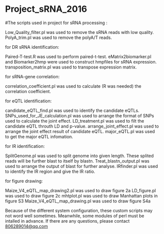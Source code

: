 # Project_sRNA_2016
#The scripts used in project
for sRNA processing :
 
  Low_Quality_filter.pl was used to remove the sRNA reads with low quality.
  PolyA_trim.pl was used to remove the polyA/T reads.

for DR sRNA identification:
 
  Paired-T-test.R was used to perform paired-t-test.
  eMatrix2biomarker.pl and Biomarker2hmp were used to construct hmpfiles for sRNA expression.
  transposition_matrix.pl was used to transpose expression matrix.
  
for sRNA-gene correlation:
  
  correlation_coefficient.pl was used to calculate (R was needed) the correlation coefficient.

for eQTL identification:

  candidate_eQTL_find.pl was used to identify the candidate eQTLs.
  SNPs_used_for_JE_calculation.pl was used to arrange the format of SNPs used to calculate the joint effect.
  LD_treatment.pl was used to filt the candidate eQTL throuth LD and p-value.
  arrange_joint_effect.pl was used to arrange the joint effect result of candidate eQTL.
  major_eQTL.pl was used to get the major eQTL infomation.
  
for IR identification:

   SplitGenome.pl was used to split genome into given length. These splited reads will be further blast to itself by blastn.
   Treat_blastn_output.pl was used to arrange the output of blast for further analyse.
   IRfinder.pl  was used to identify the IR region and give the IR ratio.
   
for figure drawing:
  
  Maize_V4_eQTL_map_drawing2.pl was used to draw figure 2a
  LD_figure.pl was used to draw figure 2c
  mhtplot.pl was used to draw Manhattan plots in figure S3
  Maize_V4_eQTL_map_drawing.pl was used to draw figure S4a

Because of the different system configuration, these custom scripts may not word well sometimes. Meanwhile, some modules of perl must be intalled in advance. If there are any questions, please contact 806289014@qq.com
